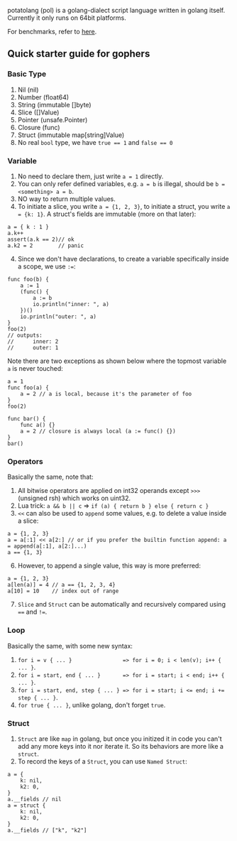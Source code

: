 potatolang (pol) is a golang-dialect script language written in golang itself. Currently it only runs on 64bit platforms.

For benchmarks, refer to [here](https://github.com/coyove/potatolang/blob/master/tests/bench/perf.md).

## Quick starter guide for gophers

### Basic Type
1. Nil (nil)
2. Number (float64)
3. String (immutable []byte)
4. Slice ([]Value)
5. Pointer (unsafe.Pointer)
6. Closure (func)
7. Struct (immutable map[string]Value)
8. No real `bool` type, we have `true == 1` and `false == 0`

### Variable
1. No need to declare them, just write `a = 1` directly.
2. You can only refer defined variables, e.g. `a = b` is illegal, should be `b = <something> a = b`.
2. NO way to return multiple values.
3. To initiate a slice, you write `a = {1, 2, 3}`, to initiate a struct, you write `a = {k: 1}`. A struct's fields are immutable (more on that later):
```
a = { k : 1 }
a.k++
assert(a.k == 2)// ok
a.k2 = 2        // panic
```
4. Since we don't have declarations, to create a variable specifically inside a scope, we use `:=`:
```
func foo(b) {
    a := 1
    (func() {
        a := b
        io.println("inner: ", a)
    })()
    io.println("outer: ", a)
}
foo(2)
// outputs:
//      inner: 2
//      outer: 1
```
Note there are two exceptions as shown below where the topmost variable `a` is never touched:
```
a = 1
func foo(a) {
    a = 2 // a is local, because it's the parameter of foo
} 
foo(2)

func bar() {
    func a() {}
    a = 2 // closure is always local (a := func() {})
}
bar()
```

### Operators
Basically the same, note that:
1. All bitwise operators are applied on int32 operands except `>>>` (unsigned rsh) which works on uint32.
2. Lua trick: `a && b || c` => `if (a) { return b } else { return c }`
3. `<<` can also be used to `append` some values, e.g. to delete a value inside a slice: 
```
a = {1, 2, 3} 
a = a[:1] << a[2:] // or if you prefer the builtin function append: a = append(a[:1], a[2:]...)
a == {1, 3}
```
6. However, to append a single value, this way is more preferred:
```
a = {1, 2, 3}
a[len(a)] = 4 // a == {1, 2, 3, 4}
a[10] = 10    // index out of range
```
7. `Slice` and `Struct` can be automatically and recursively compared using `==` and `!=`.

### Loop
Basically the same, with some new syntax:
1. `for i = v { ... }                => for i = 0; i < len(v); i++ { ... }`.
2. `for i = start, end { ... }       => for i = start; i < end; i++ { ... }`.
3. `for i = start, end, step { ... } => for i = start; i <= end; i += step { ... }`.
4. `for true { ... }`, unlike golang, don't forget `true`.

### Struct
1. `Struct` are like `map` in golang, but once you initized it in code you can't add any more keys into it nor iterate it. So its behaviors are more like a `struct`.
2. To record the keys of a `Struct`, you can use `Named Struct`:
```
a = {
    k: nil,
    k2: 0,
}
a.__fields // nil
a = struct {
    k: nil,
    k2: 0,
}
a.__fields // ["k", "k2"]
```
